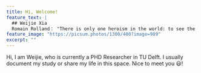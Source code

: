 ```yaml
---
title: Hi, Welcome!
feature_text: |
  ## Weijie Xia
  Romain Rolland： "There is only one heroism in the world: to see the world as it is, and to love it."
feature_image: "https://picsum.photos/1300/400?image=989"
excerpt: ""
---
```

Hi, I am Weijie, who is currently a PHD Researcher in TU Delft. I usually document my study or share my life in this space. Nice to meet you :smiley:!

